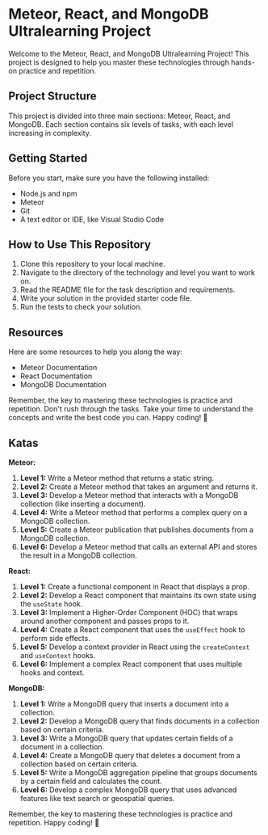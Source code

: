 # Meteor, React, and MongoDB Ultralearning Project

Welcome to the Meteor, React, and MongoDB Ultralearning Project! This project is designed to help you master these technologies through hands-on practice and repetition.

## Project Structure

This project is divided into three main sections: Meteor, React, and MongoDB. Each section contains six levels of tasks, with each level increasing in complexity.

## Getting Started

Before you start, make sure you have the following installed:

- Node.js and npm
- Meteor
- Git
- A text editor or IDE, like Visual Studio Code

## How to Use This Repository

1. Clone this repository to your local machine.
2. Navigate to the directory of the technology and level you want to work on.
3. Read the README file for the task description and requirements.
4. Write your solution in the provided starter code file.
5. Run the tests to check your solution.

## Resources

Here are some resources to help you along the way:

- Meteor Documentation
- React Documentation
- MongoDB Documentation

Remember, the key to mastering these technologies is practice and repetition. Don't rush through the tasks. Take your time to understand the concepts and write the best code you can. Happy coding! 🚀


## Katas

**Meteor:**
1. **Level 1:** Write a Meteor method that returns a static string.
2. **Level 2:** Create a Meteor method that takes an argument and returns it.
3. **Level 3:** Develop a Meteor method that interacts with a MongoDB collection (like inserting a document).
4. **Level 4:** Write a Meteor method that performs a complex query on a MongoDB collection.
5. **Level 5:** Create a Meteor publication that publishes documents from a MongoDB collection.
6. **Level 6:** Develop a Meteor method that calls an external API and stores the result in a MongoDB collection.

**React:**
1. **Level 1:** Create a functional component in React that displays a prop.
2. **Level 2:** Develop a React component that maintains its own state using the `useState` hook.
3. **Level 3:** Implement a Higher-Order Component (HOC) that wraps around another component and passes props to it.
4. **Level 4:** Create a React component that uses the `useEffect` hook to perform side effects.
5. **Level 5:** Develop a context provider in React using the `createContext` and `useContext` hooks.
6. **Level 6:** Implement a complex React component that uses multiple hooks and context.

**MongoDB:**
1. **Level 1:** Write a MongoDB query that inserts a document into a collection.
2. **Level 2:** Develop a MongoDB query that finds documents in a collection based on certain criteria.
3. **Level 3:** Write a MongoDB query that updates certain fields of a document in a collection.
4. **Level 4:** Create a MongoDB query that deletes a document from a collection based on certain criteria.
5. **Level 5:** Write a MongoDB aggregation pipeline that groups documents by a certain field and calculates the count.
6. **Level 6:** Develop a complex MongoDB query that uses advanced features like text search or geospatial queries.

Remember, the key to mastering these technologies is practice and repetition. Happy coding! 🚀